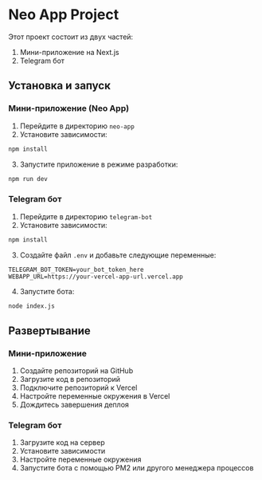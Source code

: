 # Neo App Project

Этот проект состоит из двух частей:
1. Мини-приложение на Next.js
2. Telegram бот

## Установка и запуск

### Мини-приложение (Neo App)

1. Перейдите в директорию `neo-app`
2. Установите зависимости:
```bash
npm install
```
3. Запустите приложение в режиме разработки:
```bash
npm run dev
```

### Telegram бот

1. Перейдите в директорию `telegram-bot`
2. Установите зависимости:
```bash
npm install
```
3. Создайте файл `.env` и добавьте следующие переменные:
```
TELEGRAM_BOT_TOKEN=your_bot_token_here
WEBAPP_URL=https://your-vercel-app-url.vercel.app
```
4. Запустите бота:
```bash
node index.js
```

## Развертывание

### Мини-приложение
1. Создайте репозиторий на GitHub
2. Загрузите код в репозиторий
3. Подключите репозиторий к Vercel
4. Настройте переменные окружения в Vercel
5. Дождитесь завершения деплоя

### Telegram бот
1. Загрузите код на сервер
2. Установите зависимости
3. Настройте переменные окружения
4. Запустите бота с помощью PM2 или другого менеджера процессов 